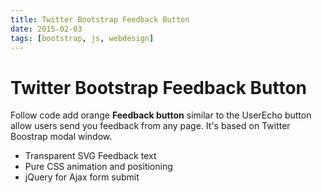 ```yaml
---
title: Twitter Bootstrap Feedback Button
date: 2015-02-03
tags: [bootstrap, js, webdesign]
---
```


# Twitter Bootstrap Feedback Button

Follow code add orange **Feedback button** similar to the UserEcho button allow users send you feedback from any page. It's based on Twitter Boostrap modal window.

- Transparent SVG Feedback text
- Pure CSS animation and positioning
- jQuery for Ajax form submit



<script async src="//jsfiddle.net/OzzyCzech/gogmfazc/embed/js,html,css,result/dark/"></script>
